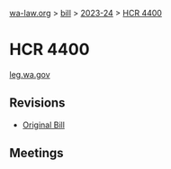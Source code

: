 [wa-law.org](/) > [bill](/bill/) > [2023-24](/bill/2023-24/) > [HCR 4400](/bill/2023-24/hcr/4400/)

# HCR 4400
[leg.wa.gov](https://app.leg.wa.gov/billsummary?BillNumber=4400&Year=2023&Initiative=false)

## Revisions
* [Original Bill](1/)

## Meetings